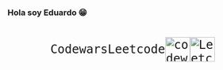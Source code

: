 ### Hola soy Eduardo 😁
<div style="display: flex; align-items: center; justify-content:center; font-size: 24px; font-family: monospace">
  <span>Codewars</span> <span>Leetcode</span>
  <a href="https://www.codewars.com/users/Eduardo_ZL"><img src="https://uploads-ssl.webflow.com/62e95dddfb380a0e61193e7d/6363e7db70db732290fa3db6_logo-256.png" width=50 height=50 alt="codewars Icon"></a>
  
  <a href="https://leetcode.com/Eduardo_/"><img src="https://leetcode.com/_next/static/images/logo-dark-c96c407d175e36c81e236fcfdd682a0b.png" width=50 height=50 alt="Leetcode Icon"></a>
</div>
